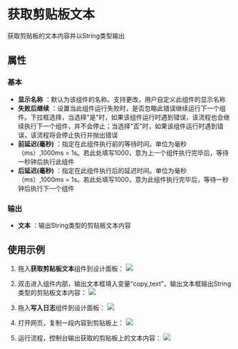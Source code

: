 # 获取剪贴板文本

获取剪贴板的文本内容并以String类型输出

## 属性

### 基本

- **显示名称** ：默认为该组件的名称。支持更改，用户自定义此组件的显示名称
- **失败后继续** ：设置当此组件运行失败时，是否忽略此错误继续运行下一个组件。下拉框选择，当选择"是"时，如果该组件运行时遇到错误，该流程也会继续执行下一个组件，并不会停止；当选择"否"时，如果该组件运行时遇到错误，该流程将会停止执行并抛出错误
- **前延迟(毫秒)** ：指定在此组件执行前的等待时间。单位为毫秒（ms）,1000ms = 1s。若此处填写1000，意为上一个组件执行完毕后，等待一秒钟后执行此组件
- **后延迟(毫秒)** ：指定在此组件执行后的延迟时间。单位为毫秒（ms）,1000ms = 1s。若此处填写1000，意为此组件执行完毕后，等待一秒钟后执行下一个组件

### 输出

- **文本** ：输出String类型的剪贴板文本内容

## 使用示例

1. 拖入**获取剪贴板文本**组件到设计面板：
![](https://docimages.blob.core.chinacloudapi.cn/images/Activities/getClipboard-1.png)

2. 双击进入组件内部，输出文本框填入变量“copy_text”，输出文本框输出String类型的剪贴板文本内容：
![](https://docimages.blob.core.chinacloudapi.cn/images/Activities/getClipboard-2.png)

3. 拖入**写入日志**组件到设计面板：
![](https://docimages.blob.core.chinacloudapi.cn/images/Activities/getClipboard-3.png)

4. 打开网页，复制一段内容到剪贴板上：
![](https://docimages.blob.core.chinacloudapi.cn/images/Activities/getClipboard-4.png)

5. 运行流程，控制台输出获取的剪贴板上的文本内容：
![](https://docimages.blob.core.chinacloudapi.cn/images/Activities/getClipboard-5.png)
